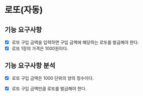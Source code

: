 # 로또(자동)
## 기능 요구사항
- [X] 로또 구입 금액을 입력하면 구입 금액에 해당하는 로또를 발급해야 한다.
- [X] 로또 1장의 가격은 1000원이다.

## 기능 요구사항 분석
- [X] 로또 구입 금액은 1000 단위의 양의 정수이다.
- [X] 로또 구입 금액만큼 로또를 발급해야 한다.

